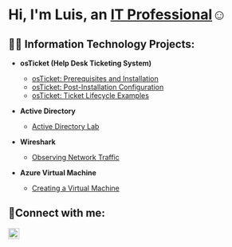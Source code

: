 <h1>Hi, I'm Luis, an <a href=https://www.linkedin.com/in/luis-torres-a962ab279/>IT Professional</a>☺</h1>

<h2>👨‍💻 Information Technology Projects:</h2>

- <b>osTicket (Help Desk Ticketing System)</b>
  - [osTicket: Prerequisites and Installation](https://github.com/LuisTorres262/osticket-prereqs)
  - [osTicket: Post-Installation Configuration](https://github.com/joshmadakorcc/post-install-config)
  - [osTicket: Ticket Lifecycle Examples](https://github.com/joshmadakorcc/ticket-lifecycle)
- <b>Active Directory</b>
  - [Active Directory Lab](https://github.com/LuisTorres262/Active-Directory-Lab)
- <b>Wireshark</b>
  - [Observing Network Traffic](https://github.com/LuisTorres262/Wireshark-Lab)
 
- <b>Azure Virtual Machine</b>
  - [Creating a Virtual Machine](https://github.com/LuisTorres262/Wireshark-Lab)

<h2>🤳Connect with me:</h2>

[<img align="left" alt="Josh | LinkedIn" width="22px" src="https://cdn.jsdelivr.net/npm/simple-icons@v3/icons/linkedin.svg" />][linkedin]


[linkedin]: https://www.linkedin.com/in/luis-torres-a962ab279/
